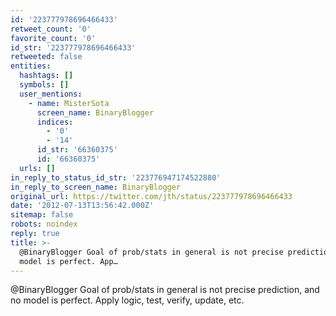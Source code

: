```yaml
---
id: '223777978696466433'
retweet_count: '0'
favorite_count: '0'
id_str: '223777978696466433'
retweeted: false
entities:
  hashtags: []
  symbols: []
  user_mentions:
    - name: MisterSota
      screen_name: BinaryBlogger
      indices:
        - '0'
        - '14'
      id_str: '66360375'
      id: '66360375'
  urls: []
in_reply_to_status_id_str: '223776947174522880'
in_reply_to_screen_name: BinaryBlogger
original_url: https://twitter.com/jth/status/223777978696466433
date: '2012-07-13T13:56:42.000Z'
sitemap: false
robots: noindex
reply: true
title: >-
  @BinaryBlogger Goal of prob/stats in general is not precise prediction, and no
  model is perfect. App…
---
```


@BinaryBlogger Goal of prob/stats in general is not precise prediction, and no model is perfect. Apply logic, test, verify, update, etc.